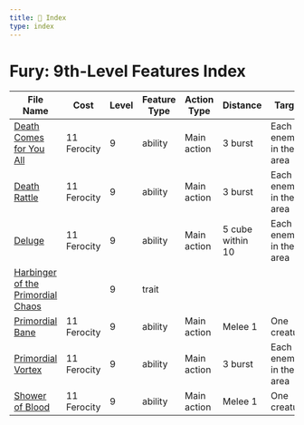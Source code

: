 ```yaml
---
title: 📑 Index
type: index
---
```


# Fury: 9th-Level Features Index

| File Name                                                                         | Cost        | Level | Feature Type | Action Type | Distance         | Target                 |
| --------------------------------------------------------------------------------- | ----------- | ----- | ------------ | ----------- | ---------------- | ---------------------- |
| [Death Comes for You All](../Death%20Comes%20for%20You%20All)                     | 11 Ferocity | 9     | ability      | Main action | 3 burst          | Each enemy in the area |
| [Death Rattle](../Death%20Rattle)                                                 | 11 Ferocity | 9     | ability      | Main action | 3 burst          | Each enemy in the area |
| [Deluge](../Deluge)                                                               | 11 Ferocity | 9     | ability      | Main action | 5 cube within 10 | Each enemy in the area |
| [Harbinger of the Primordial Chaos](../Harbinger%20of%20the%20Primordial%20Chaos) |             | 9     | trait        |             |                  |                        |
| [Primordial Bane](../Primordial%20Bane)                                           | 11 Ferocity | 9     | ability      | Main action | Melee 1          | One creature           |
| [Primordial Vortex](../Primordial%20Vortex)                                       | 11 Ferocity | 9     | ability      | Main action | 3 burst          | Each enemy in the area |
| [Shower of Blood](../Shower%20of%20Blood)                                         | 11 Ferocity | 9     | ability      | Main action | Melee 1          | One creature           |
